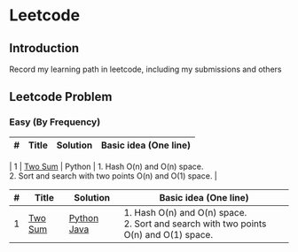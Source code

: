 # Leetcode

## Introduction 

Record my learning path in leetcode, including my submissions and others

## Leetcode Problem

### Easy (By Frequency)
| # | Title | Solution | Basic idea (One line) |
|---| ----- | -------- | --------------------- |

| 1 | [Two Sum](https://leetcode.com/problems/two-sum/) | Python | 1. Hash O(n) and O(n) space.<br>2. Sort and search with two points O(n) and O(1) space. |


| # | Title | Solution | Basic idea (One line) |
|---| ----- | -------- | --------------------- |
| 1 | [Two Sum](https://leetcode.com/problems/two-sum/) | [Python](https://github.com/qiyuangong/leetcode/blob/master/python/001_Two_Sum.py) [Java](https://github.com/qiyuangong/leetcode/blob/master/java/001_Two_Sum.java) | 1. Hash O(n) and O(n) space.<br>2. Sort and search with two points O(n) and O(1) space. |
